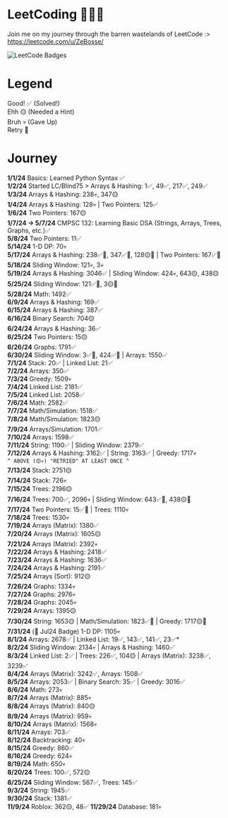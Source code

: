 # LeetCoding 🧑🏻‍💻
Join me on my journey through the barren wastelands of LeetCode :>\
https://leetcode.com/u/ZeBosse/

<img src="https://leetcode-badge-showcase.vercel.app/api?username=ZeBosse&theme=dark&animated=true" alt="LeetCode Badges"/>

# Legend
Good! ✅ (Solved!)\
Ehh 🟡 (Needed a Hint)\
Bruh 💀 (Gave Up)\
Retry 🔁

# Journey
**1/1/24** Basics: Learned Python Syntax ✅\
**1/2/24** Started LC/Blind75 > Arrays & Hashing: 1✅, 49✅, 217✅, 249✅\
**1/3/24** Arrays & Hashing: 238💀, 347🟡\
**1/4/24** Arrays & Hashing: 128💀 | Two Pointers: 125✅\
**1/6/24** Two Pointers: 167🟡\
**1/7/24 -> 5/7/24** CMPSC 132: Learning Basic DSA (Strings, Arrays, Trees, Graphs, etc.)✅\
**5/8/24** Two Pointers: 11✅\
**5/14/24** 1-D DP: 70💀\
**5/17/24** Arrays & Hashing: 238✅🔁, 347✅🔁, 128🟡🔁 | Two Pointers: 167✅🔁\
**5/18/24** Sliding Window: 121💀, 3💀\
**5/19/24** Arrays & Hashing: 3046✅ | Sliding Window: 424💀, 643🟡, 438🟡\
**5/25/24** Sliding Window: 121✅🔁, 3🟡🔁\
**5/28/24** Math: 1492✅\
**6/9/24** Arrays & Hashing: 169✅\
**6/15/24** Arrays & Hashing: 387✅\
**6/16/24** Binary Search: 704🟡\
**6/24/24** Arrays & Hashing: 36✅\
**6/25/24** Two Pointers: 15🟡\
**6/26/24** Graphs: 1791✅\
**6/30/24** Sliding Window: 3✅🔁, 424✅🔁 | Arrays: 1550✅\
**7/1/24** Stack: 20✅ | Linked List: 21✅\
**7/2/24** Arrays: 350✅\
**7/3/24** Greedy: 1509💀\
**7/4/24** Linked List: 2181✅\
**7/5/24** Linked List: 2058✅\
**7/6/24** Math: 2582✅\
**7/7/24** Math/Simulation: 1518✅\
**7/8/24** Math/Simulation: 1823🟡\
**7/9/24** Arrays/Simulation: 1701✅\
**7/10/24** Arrays: 1598✅\
**7/11/24** String: 1190✅ | Sliding Window: 2379✅\
**7/12/24** Arrays & Hashing: 3162✅ | String: 3163✅ | Greedy: 1717💀\
`^ ABOVE (🟡💀) "RETRIED" AT LEAST ONCE ^`\
**7/13/24** Stack: 2751🟡\
**7/14/24** Stack: 726💀\
**7/15/24** Trees: 2196🟡\
**7/16/24** Trees: 700✅, 2096💀 | Sliding Window: 643✅🔁, 438🟡🔁\
**7/17/24** Two Pointers: 15✅🔁 | Trees: 1110💀\
**7/18/24** Trees: 1530💀\
**7/19/24** Arrays (Matrix): 1380✅\
**7/20/24** Arrays (Matrix): 1605🟡\
**7/21/24** Arrays (Matrix): 2392💀\
**7/22/24** Arrays & Hashing: 2418✅\
**7/23/24** Arrays & Hashing: 1636✅\
**7/24/24** Arrays & Hashing: 2191✅\
**7/25/24** Arrays (Sort): 912🟡\
**7/26/24** Graphs: 1334💀\
**7/27/24** Graphs: 2976💀\
**7/28/24** Graphs: 2045💀\
**7/29/24** Arrays: 1395🟡\
**7/30/24** String: 1653🟡 | Math/Simulation: 1823✅🔁 | Greedy: 1717🟡🔁\
**7/31/24** (🥳 Jul24 Badge) 1-D DP: 1105💀\
**8/1/24** Arrays: 2678✅ | Linked List: 19✅, 143✅, 141✅, 23✅*\
**8/2/24** Sliding Window: 2134💀 | Arrays & Hashing: 1460✅\
**8/3/24** Linked List: 2✅ | Trees: 226✅, 104🟡 | Arrays (Matrix): 3238✅, 3239✅\
**8/4/24** Arrays (Matrix): 3242✅, Arrays: 1508✅\
**8/5/24** Arrays: 2053✅ | Binary Search: 35✅ | Greedy: 3016✅\
**8/6/24** Math: 273💀\
**8/7/24** Arrays (Matrix): 885💀\
**8/8/24** Arrays (Matrix): 840🟡\
**8/9/24** Arrays (Matrix): 959💀\
**8/10/24** Arrays (Matrix): 1568💀\
**8/11/24** Arrays: 703✅\
**8/12/24** Backtracking: 40💀\
**8/15/24** Greedy: 860✅\
**8/16/24** Greedy: 624💀\
**8/19/24** Math: 650💀\
**8/20/24** Trees: 100✅, 572🟡\
**8/25/24** Sliding Window: 567✅, Trees: 145✅\
**9/3/24** String: 1945✅\
**9/30/24** Stack: 1381✅\
**11/9/24** Roblox: 362🟡, 48✅
**11/29/24** Database: 181💀

